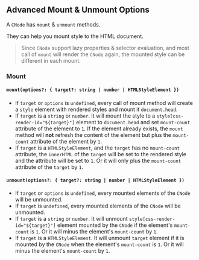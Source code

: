 ## Advanced Mount & Unmount Options
A `CNode` has `mount` & `unmount` methods.

They can help you mount style to the HTML document.

> Since `CNode` support lazy properties & selector evaluation, and most call of `mount` will render the `CNode` again, the mounted style can be different in each mount.

### Mount
#### `mount(options?: { target?: string | number | HTMLStyleElement })`
- If `target` or `options` is `undefined`, every call of mount method will create a `style` element with rendered styles and mount it `document.head`.
- If `target` is a `string` or `number`. It will mount the style to a `style[css-render-id="${target}"]` element to `document.head` and set `mount-count` attribute of the element to `1`. If the element already exists, the `mount` method will **not** refresh the content of the element but plus the `mount-count` attribute of the element by `1`.
- If `target` is a `HTMLStyleElement`, and the `target` has no `mount-count` attribute, the `innerHTML` of the `target` will be set to the rendered style and the attribute will be set to `1`. Or it will only plus the `mount-count` attribute of the `target` by `1`.
#### `unmount(options?: { target?: string | number | HTMLStyleElement })`
- If `target` or `options` is `undefined`, every mounted elements of the `CNode` will be unmounted.
- If `target` is `undefined`, every mounted elements of the `CNode` will be unmounted.
- If `target` is a `string` or `number`. It will unmount `style[css-render-id="${target}"]` element mounted by the `CNode` if the element's `mount-count` is `1`. Or it will minus the element's `mount-count` by `1`.
- If `target` is a `HTMLStyleElement`. It will unmount `target` element if it is mounted by the `CNode` when the element's `mount-count` is `1`. Or it will minus the element's `mount-count` by `1`.